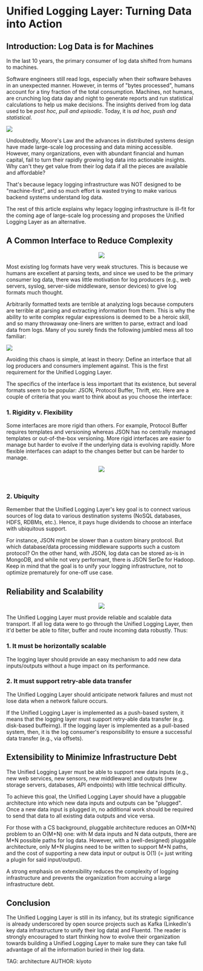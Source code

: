# Unified Logging Layer: Turning Data into Action

## Introduction: Log Data is  for Machines

In the last 10 years, the primary consumer of log data shifted from humans to machines.

Software engineers still read logs, especially when their software behaves in an unexpected manner. However, in terms of "bytes processed", humans account for a tiny fraction of the total consumption. Machines, not humans, are crunching log data day and night to generate reports and run statistical calculations to help us make decisions. The insights derived from log data used to be _post hoc, pull and episodic_. Today, it is _ad hoc, push and statistical_.

<img style="max-width:100%" src="/images/blog/unified-logging-machine-to-machine.png"/>

Undoubtedly, Moore's Law and the advances in distributed systems design have made large-scale log processing and data mining accessible. However, many organizations, even with abundant financial and human capital, fail to turn their rapidly growing log data into actionable insights. Why can't they get value from their log data if all the pieces are available and affordable?

That's because legacy logging infrastructure was NOT designed to be "machine-first", and so much effort is wasted trying to make various backend systems understand log data.

The rest of this article explains why legacy logging infrastructure is ill-fit for the coming age of large-scale log processing and proposes the Unified Logging Layer as an alternative.

## A Common Interface to Reduce Complexity

<center><img style="max-width:70%" src="/images/blog/unified-logging-pluggable.png"></center>

Most existing log formats have very weak structures. This is because we humans are excellent at parsing texts, and since we used to be the primary consumer log data, there was little motivation for log producers (e.g., web servers, syslog, server-side middleware, sensor devices) to give log formats much thought.

Arbitrarily formatted texts are terrible at analyzing logs because computers are terrible at parsing and extracting information from them. This is why the ability to write complex regular expressions is deemed to be a heroic skill, and so many throwaway one-liners are written to parse, extract and load data from logs. Many of you surely finds the following jumbled mess all too familiar:

<img style="max-width:100%" src="/images/fluentd-before.png"/>

Avoiding this chaos is simple, at least in theory: Define an interface that all log producers and consumers implement against. This is the first requirement for the Unified Logging Layer.

The specifics of the interface is less important that its existence, but several formats seem to be popular: JSON, Protocol Buffer, Thrift, etc. Here are a couple of criteria that you want to think about as you choose the interface:

### 1. Rigidity v. Flexibility

Some interfaces are more rigid than others. For example, Protocol Buffer requires templates and versioning whereas JSON has no centrally managed templates or out-of-the-box versioning. More rigid interfaces are easier to manage but harder to evolve if the underlying data is evolving rapidly. More flexible interfaces can adapt to the changes better but can be harder to manage.

<center><p><img style="max-width:70%" src="/images/blog/unified-logging-protocol.png"></p><br/></center>

### 2. Ubiquity

Remember that the Unified Logging Layer's key goal is to connect various sources of log data to various destination systems (NoSQL databases, HDFS, RDBMs, etc.). Hence, it pays huge dividends to choose an interface with ubiquitous support.

For instance, JSON might be slower than a custom binary protocol. But which database/data processing middleware supports such a custom protocol? On the other hand, with JSON, log data can be stored as-is in MongoDB, and while not very performant, there is JSON SerDe for Hadoop. Keep in mind that the goal is to unify your logging infrastructure, not to optimize prematurely for one-off use case.

## Reliability and Scalability

<center><img style="max-width:100%" src="/images/blog/unified-logging-scalable.png"></center>

The Unified Logging Layer must provide reliable and scalable data transport. If all log data were to go through the Unified Logging Layer, then it'd better be able to filter, buffer and route incoming data robustly. Thus:

### 1. It must be horizontally scalable

The logging layer should provide an easy mechanism to add new data inputs/outputs without a huge impact on its performance.

### 2. It must support retry-able data transfer

The Unified Logging Layer should anticipate network failures and must not lose data when a network failure occurs.

If the Unified Logging Layer is implemented as a push-based system, it means that the logging layer must support retry-able data transfer (e.g. disk-based buffeirng). If the logging layer is implemented as a pull-based system, then, it is the log consumer's responsibility to ensure a successful data transfer (e.g., via offsets).

## Extensibility to Minimize Infrastructure Debt

The Unified Logging Layer must be able to support new data inputs (e.g., new web services, new sensors, new middleware) and outputs (new storage servers, databases, API endpoints) with little technical difficulty.

To achieve this goal, the Unified Logging Layer should have a pluggable architecture into which new data inputs and outputs can be "plugged". Once a new data input is plugged in, no additional work should be required to send that data to all existing data outputs and vice versa.

For those with a CS background, pluggable architecture reduces an O(M\*N) problem to an O(M+N) one: with M data inputs and N data outputs, there are M\*N possible paths for log data. However, with a (well-designed) pluggable architecture, only M+N plugins need to be written to support M\*N paths, and the cost of supporting a new data input or output is O(1) (= just writing a plugin for said input/output).

A strong emphasis on extensibility reduces the complexity of logging infrastructure and prevents the organization from accruing a large infrastructure debt.

## Conclusion

The Unified Logging Layer is still in its infancy, but its strategic significance is already underscored by open source projects such as Kafka (LinkedIn's key data infrastructure to unify their log data) and Fluentd. The reader is strongly encouraged to start thinking how to evolve their organization towards building a Unified Logging Layer to make sure they can take full advantage of all the information buried in their log data.

TAG: architecture
AUTHOR: kiyoto
